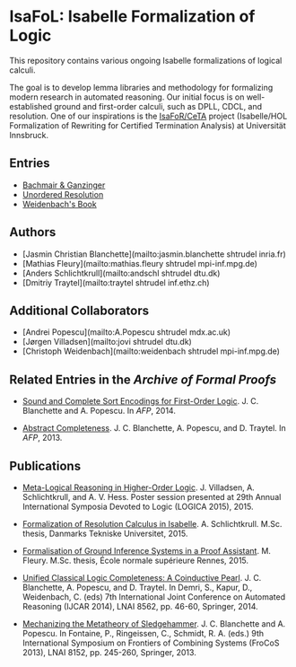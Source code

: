 # IsaFoL: Isabelle Formalization of Logic #

This repository contains various ongoing Isabelle formalizations of logical calculi.

The goal is to develop lemma libraries and methodology for formalizing modern research in automated reasoning. Our initial focus is on well-established ground and first-order calculi, such as DPLL, CDCL, and resolution. One of our inspirations is the [IsaFoR/CeTA](http://cl-informatik.uibk.ac.at/software/ceta/) project (Isabelle/HOL Formalization of Rewriting for Certified Termination Analysis) at Universität Innsbruck.

## Entries ##

* [Bachmair & Ganzinger](Bachmair_Ganzinger/README.md)
* [Unordered Resolution](Unordered_Resolution/README.md)
* [Weidenbach's Book](Weidenbach_Book/README.md)

## Authors ##

* [Jasmin Christian Blanchette](mailto:jasmin.blanchette shtrudel inria.fr)
* [Mathias Fleury](mailto:mathias.fleury shtrudel mpi-inf.mpg.de)
* [Anders Schlichtkrull](mailto:andschl shtrudel dtu.dk)
* [Dmitriy Traytel](mailto:traytel shtrudel inf.ethz.ch)

## Additional Collaborators ##

* [Andrei Popescu](mailto:A.Popescu shtrudel mdx.ac.uk)
* [Jørgen Villadsen](mailto:jovi shtrudel dtu.dk)
* [Christoph Weidenbach](mailto:weidenbach shtrudel mpi-inf.mpg.de)

## Related Entries in the _Archive of Formal Proofs_ ##

* [Sound and Complete Sort Encodings for First-Order Logic](http://afp.sourceforge.net/entries/Sort_Encodings.shtml).
  J. C. Blanchette and A. Popescu. In _AFP_, 2014.

* [Abstract Completeness](http://afp.sourceforge.net/entries/Abstract_Completeness.shtml).
  J. C. Blanchette, A. Popescu, and D. Traytel. In _AFP_, 2013.

## Publications ##

* [Meta-Logical Reasoning in Higher-Order Logic](http://orbit.dtu.dk/files/118776437/logica_poster.pdf).
  J. Villadsen, A. Schlichtkrull, and A. V. Hess.
  Poster session presented at 29th Annual International Symposia Devoted to
  Logic (LOGICA 2015), 2015.

* [Formalization of Resolution Calculus in Isabelle](http://people.compute.dtu.dk/andschl/Thesis.pdf).
  A. Schlichtkrull.
  M.Sc. thesis, Danmarks Tekniske Universitet, 2015.

* [Formalisation of Ground Inference Systems in a Proof Assistant](http://www.mpi-inf.mpg.de/fileadmin/inf/rg1/Documents/fleury_master_thesis.pdf).
  M. Fleury.
  M.Sc. thesis, École normale supérieure Rennes, 2015.

* [Unified Classical Logic Completeness: A Coinductive Pearl](http://www.loria.fr/~jablanch/compl.pdf).
  J. C. Blanchette, A. Popescu, and D. Traytel.
  In Demri, S., Kapur, D., Weidenbach, C. (eds) 7th International Joint
  Conference on Automated Reasoning (IJCAR 2014), LNAI 8562, pp. 46-60,
  Springer, 2014.

* [Mechanizing the Metatheory of Sledgehammer](http://www.loria.fr/~jablanch/self.pdf).
  J. C. Blanchette and A. Popescu.
  In Fontaine, P., Ringeissen, C., Schmidt, R. A. (eds.) 9th International
  Symposium on Frontiers of Combining Systems (FroCoS 2013), LNAI 8152,
  pp. 245-260, Springer, 2013.
